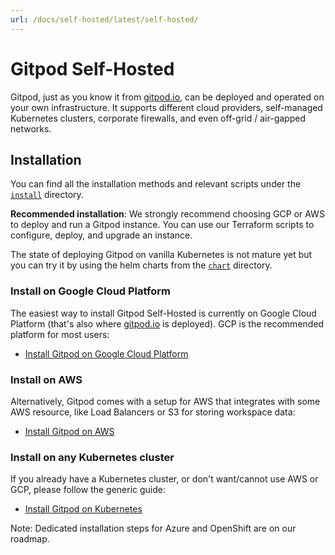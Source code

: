 ```yaml
---
url: /docs/self-hosted/latest/self-hosted/
---
```



# Gitpod Self-Hosted

Gitpod, just as you know it from [gitpod.io](https://gitpod.io), can be deployed and operated on your own infrastructure. It supports different cloud providers, self-managed Kubernetes clusters, corporate firewalls, and even off-grid / air-gapped networks.


## Installation

You can find all the installation methods and relevant scripts under the [`install`](https://github.com/gitpod-io/gitpod/tree/master/install) directory.

**Recommended installation**: We strongly recommend choosing GCP or AWS to deploy and run a Gitpod instance. You can use our Terraform scripts to configure, deploy, and upgrade an instance.

The state of deploying Gitpod on vanilla Kubernetes is not mature yet but you can try it by using the helm charts from the [`chart`](https://github.com/gitpod-io/gitpod/tree/master/chart) directory.

### Install on Google Cloud Platform

The easiest way to install Gitpod Self-Hosted is currently on Google Cloud Platform (that's also where [gitpod.io](https://gitpod.io) is deployed). GCP is the recommended platform for most users:

* [Install Gitpod on Google Cloud Platform](../install/install-on-gcp-script/)

### Install on AWS

Alternatively, Gitpod comes with a setup for AWS that integrates with some AWS resource, like Load Balancers or S3 for storing workspace data:

* [Install Gitpod on AWS](../install/install-on-aws-script/)

### Install on any Kubernetes cluster

If you already have a Kubernetes cluster, or don't want/cannot use AWS or GCP, please follow the generic guide:

* [Install Gitpod on Kubernetes](../install/install-on-kubernetes/)

Note: Dedicated installation steps for Azure and OpenShift are on our roadmap.
